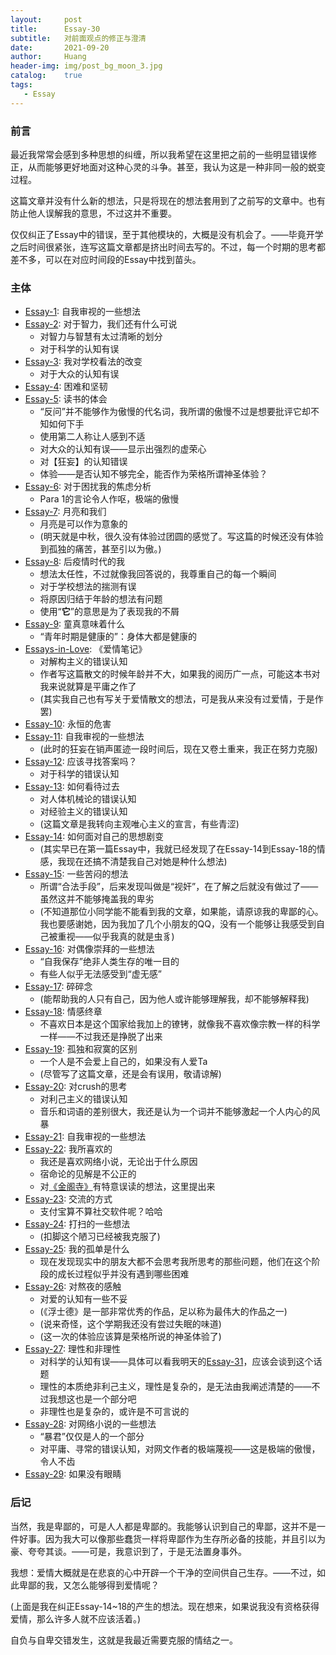 ```yaml
---
layout:     post
title:      Essay-30
subtitle:   对前面观点的修正与澄清
date:       2021-09-20
author:     Huang
header-img: img/post_bg_moon_3.jpg
catalog:    true
tags:
   - Essay
---
```


### 前言
最近我常常会感到多种思想的纠缠，所以我希望在这里把之前的一些明显错误修正，从而能够更好地面对这种心灵的斗争。甚至，我认为这是一种非同一般的蜕变过程。

这篇文章并没有什么新的想法，只是将现在的想法套用到了之前写的文章中。也有防止他人误解我的意思，不过这并不重要。

仅仅纠正了Essay中的错误，至于其他模块的，大概是没有机会了。——毕竟开学之后时间很紧张，连写这篇文章都是挤出时间去写的。不过，每一个时期的思考都差不多，可以在对应时间段的Essay中找到苗头。

### 主体
* [Essay-1](https://xn--29s704loyd.com/2021/05/10/Essay-1/): 自我审视的一些想法
* [Essay-2](https://xn--29s704loyd.com/2021/05/12/Essay-2/): 对于智力，我们还有什么可说
    * 对智力与智慧有太过清晰的划分
    * 对于科学的认知有误
* [Essay-3](https://xn--29s704loyd.com/2021/05/14/Essay-3/): 我对学校看法的改变
    * 对于大众的认知有误
* [Essay-4](https://xn--29s704loyd.com/2021/05/17/Essay-4/): 困难和坚韧
* [Essay-5](https://xn--29s704loyd.com/2021/05/20/Essay-5/): 读书的体会
    * “反问”并不能够作为傲慢的代名词，我所谓的傲慢不过是想要批评它却不知如何下手
    * 使用第二人称让人感到不适
    * 对大众的认知有误——显示出强烈的虚荣心
    * 对【狂妄】的认知错误
    * 体验——是否认知不够完全，能否作为荣格所谓神圣体验？
* [Essay-6](https://xn--29s704loyd.com/2021/05/21/Essay-6/): 对于困扰我的焦虑分析
    * Para 1的言论令人作呕，极端的傲慢
* [Essay-7](https://xn--29s704loyd.com/2021/05/24/Essay-7/): 月亮和我们
    * 月亮是可以作为意象的
    * (明天就是中秋，很久没有体验过团圆的感觉了。写这篇的时候还没有体验到孤独的痛苦，甚至引以为傲。)
* [Essay-8](https://xn--29s704loyd.com/2021/05/27/Essay-8/): 后疫情时代的我
    * 想法太任性，不过就像我回答说的，我尊重自己的每一个瞬间
    * 对于学校想法的揣测有误
    * 将原因归结于年龄的想法有问题
    * 使用“**它**”的意思是为了表现我的不屑
* [Essay-9](https://xn--29s704loyd.com/2021/06/01/Essay-9/): 童真意味着什么
    * “青年时期是健康的”：身体大都是健康的
* [Essays-in-Love](https://xn--29s704loyd.com/2021/06/04/Essays-in-Love/): 《爱情笔记》
    * 对解构主义的错误认知
    * 作者写这篇散文的时候年龄并不大，如果我的阅历广一点，可能这本书对我来说就算是平庸之作了
    * (其实我自己也有写关于爱情散文的想法，可是我从来没有过爱情，于是作罢)
* [Essay-10](https://xn--29s704loyd.com/2021/06/07/Essay-10/): 永恒的危害
* [Essay-11](https://xn--29s704loyd.com/2021/06/10/Essay-11/): 自我审视的一些想法
    * (此时的狂妄在销声匿迹一段时间后，现在又卷土重来，我正在努力克服)
* [Essay-12](https://xn--29s704loyd.com/2021/06/17/Essay-12/): 应该寻找答案吗？
    * 对于科学的错误认知
* [Essay-13](https://xn--29s704loyd.com/2021/06/22/Essay-13/): 如何看待过去
    * 对人体机械论的错误认知
    * 对经验主义的错误认知
    * (这篇文章是我转向主观唯心主义的宣言，有些青涩)
* [Essay-14](https://xn--29s704loyd.com/2021/06/27/Essay-14/): 如何面对自己的思想剧变
    * (其实早已在第一篇Essay中，我就已经发现了在Essay-14到Essay-18的情感，我现在还搞不清楚我自己对她是种什么想法)
* [Essay-15](https://xn--29s704loyd.com/2021/06/30/Essay-15/): 一些苦闷的想法
    * 所谓“合法手段”，后来发现叫做是“视奸”，在了解之后就没有做过了——虽然这并不能够掩盖我的卑劣
    * (不知道那位小同学能不能看到我的文章，如果能，请原谅我的卑鄙的心。我也要感谢她，因为我加了几个小朋友的QQ，没有一个能够让我感受到自己被重视——似乎我真的就是虫豸)
* [Essay-16](https://xn--29s704loyd.com/2021/07/01/Essay-16/): 对偶像崇拜的一些想法
    * “自我保存”绝非人类生存的唯一目的
    * 有些人似乎无法感受到“虚无感”
* [Essay-17](https://xn--29s704loyd.com/2021/07/03/Essay-17/): 碎碎念
    * (能帮助我的人只有自己，因为他人或许能够理解我，却不能够解释我)
* [Essay-18](https://xn--29s704loyd.com/2021/07/04/Essay-18/): 情感终章
    * 不喜欢日本是这个国家给我加上的镣铐，就像我不喜欢像宗教一样的科学一样——不过我还是挣脱了出来
* [Essay-19](https://xn--29s704loyd.com/2021/07/06/Essay-19/): 孤独和寂寞的区别
    * 一个人是不会爱上自己的，如果没有人爱Ta
    * (尽管写了这篇文章，还是会有误用，敬请谅解)
* [Essay-20](https://xn--29s704loyd.com/2021/07/10/Essay-20/): 对crush的思考
    * 对利己主义的错误认知
    * 音乐和词语的差别很大，我还是认为一个词并不能够激起一个人内心的风暴
* [Essay-21](https://xn--29s704loyd.com/2021/07/16/Essay-21/): 自我审视的一些想法
* [Essay-22](https://xn--29s704loyd.com/2021/07/21/Essay-22/): 我所喜欢的
    * 我还是喜欢网络小说，无论出于什么原因
    * 宿命论的见解是不公正的
    * 对[《金阁寺》](https://xn--29s704loyd.com/2021/07/19/The-temple-of-the-Golden-Pavilion/)有特意误读的想法，这里提出来
* [Essay-23](https://xn--29s704loyd.com/2021/07/24/Essay-23/): 交流的方式
    * 支付宝算不算社交软件呢？哈哈
* [Essay-24](https://xn--29s704loyd.com/2021/07/27/Essay-24/): 打扫的一些想法 
    * (扣脚这个陋习已经被我克服了)
* [Essay-25](https://xn--29s704loyd.com/2021/08/04/Essay-25/): 我的孤单是什么
    * 现在发现现实中的朋友大都不会思考我所思考的那些问题，他们在这个阶段的成长过程似乎并没有遇到哪些困难
* [Essay-26](https://xn--29s704loyd.com/2021/08/21/Essay-26/): 对熬夜的感触
    * 对爱的认知有一些不妥
    * (《浮士德》是一部非常优秀的作品，足以称为最伟大的作品之一)
    * (说来奇怪，这个学期我还没有尝过失眠的味道)
    * (这一次的体验应该算是荣格所说的神圣体验了)
* [Essay-27](https://xn--29s704loyd.com/2021/08/26/Essay-27/): 理性和非理性
    * 对科学的认知有误——具体可以看我明天的[Essay-31](https://xn--29s704loyd.com/2021/09/21/Essay-31/)，应该会谈到这个话题
    * 理性的本质绝非利己主义，理性是复杂的，是无法由我阐述清楚的——不过我想这也是一个部分吧
    * 非理性也是复杂的，或许是不可言说的
* [Essay-28](https://xn--29s704loyd.com/2021/08/30/Essay-28/): 对网络小说的一些想法
    * “暴君”仅仅是人的一个部分
    * 对平庸、寻常的错误认知，对网文作者的极端蔑视——这是极端的傲慢，令人不齿
* [Essay-29](https://xn--29s704loyd.com/2021/09/10/Essay-29/): 如果没有眼睛

### 后记
当然，我是卑鄙的，可是人人都是卑鄙的。我能够认识到自己的卑鄙，这并不是一件好事。因为我大可以像那些蠢货一样将卑鄙作为生存所必备的技能，并且引以为豪、夸夸其谈。——可是，我意识到了，于是无法置身事外。

我想：爱情大概就是在悲哀的心中开辟一个干净的空间供自己生存。——不过，如此卑鄙的我，又怎么能够得到爱情呢？

(上面是我在纠正Essay-14~18的产生的想法。现在想来，如果说我没有资格获得爱情，那么许多人就不应该活着。)

自负与自卑交错发生，这就是我最近需要克服的情结之一。
